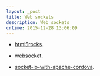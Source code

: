 ```yaml
---
layout: _post
title: Web sockets
description: Web sockets
crtime: 2015-12-28 13:06:09
---
```


* [html5rocks](http://www.html5rocks.com/es/tutorials/websockets/basics/).
* [websocket](https://www.websocket.org/).

* [socket-io-with-apache-cordova](http://socket.io/socket-io-with-apache-cordova/).
